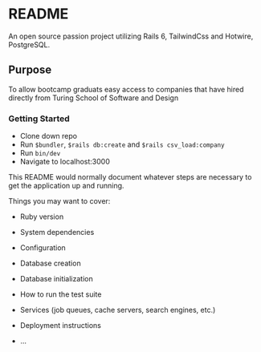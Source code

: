 # README
An open source passion project utilizing Rails 6, TailwindCss and Hotwire, PostgreSQL. 


## Purpose 
To allow bootcamp graduats easy access to companies that have hired directly from Turing School of Software and Design

### Getting Started
- Clone down repo
- Run ``` $bundler ```, ```$rails db:create``` and ```$rails csv_load:company```
- Run ```bin/dev```
- Navigate to localhost:3000

This README would normally document whatever steps are necessary to get the
application up and running.

Things you may want to cover:

* Ruby version

* System dependencies

* Configuration

* Database creation

* Database initialization

* How to run the test suite

* Services (job queues, cache servers, search engines, etc.)

* Deployment instructions

* ...
